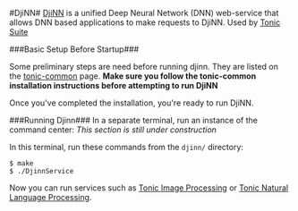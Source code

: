 #DjiNN#
[DjiNN](http://djinn.clarity-lab.org/djinn/) is a unified Deep Neural Network (DNN) web-service that allows DNN based applications to make requests to DjiNN.
Used by [Tonic Suite](http://djinn.clarity-lab.org/tonic-suite/)


###Basic Setup Before Startup###

Some preliminary steps are need before running djinn. They are listed on the [tonic-common](
https://github.com/Lilisys/clarityeco/tree/mergeTonic/tonic-common
) page.
**Make sure you follow the tonic-common installation instructions before attempting to run DjiNN**

Once you've completed the installation, you're ready to run DjiNN.

###Running Djinn###
In a separate terminal, run an instance of the command center: _This section is still under construction_

In this terminal, run these commands from the `djinn/` directory:
```
$ make
$ ./DjinnService
```

Now you can run services such as [Tonic Image Processing](https://github.com/Lilisys/clarityeco/tree/imgMerge/tonic-img) or [Tonic Natural Language Processing](https://github.com/Lilisys/clarityeco/tree/nlpMerge).
